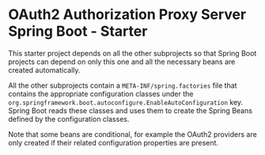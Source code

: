 # OAuth2 Authorization Proxy Server Spring Boot - Starter

This starter project depends on all the other subprojects so that Spring Boot projects can depend on only this one
and all the necessary beans are created automatically.

All the other subprojects contain a `META-INF/spring.factories` file that contains the appropriate configuration classes
under the `org.springframework.boot.autoconfigure.EnableAutoConfiguration` key. Spring Boot reads these classes and
uses them to create the Spring Beans defined by the configuration classes.

Note that some beans are conditional, for example the OAuth2 providers are only created if their related configuration
properties are present.
